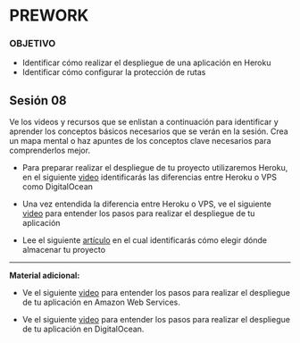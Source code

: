 # PREWORK

### OBJETIVO

* Identificar cómo realizar el despliegue de una aplicación en Heroku
* Identificar cómo configurar la protección de rutas

## Sesión 08
Ve los videos y recursos que se enlistan a continuación para identificar y aprender los conceptos básicos necesarios que se verán en la sesión. Crea un mapa mental o haz apuntes de los conceptos clave necesarios para comprenderlos mejor. 

* Para preparar realizar el despliegue de tu proyecto utilizaremos Heroku, en el siguiente [video](https://www.youtube.com/watch?v=zckGqmJZ3xo&ab_channel=FaztCode) identificarás las diferencias entre Heroku o VPS como DigitalOcean 

* Una vez entendida la diferencia entre Heroku o VPS, ve el siguiente [video](https://www.youtube.com/watch?v=dw1y7qwNb4E&ab_channel=DominiCode) para entender los pasos para realizar el despliegue de tu aplicación 

* Lee el siguiente [artículo](https://medium.com/tecnologia-digital/donde-almacenar-mi-sitio-web-f25a16ee4650) en el cual identificarás cómo elegir dónde almacenar tu proyecto

----

**Material adicional:**

* Ve el siguiente [video](https://www.youtube.com/watch?v=T-WEJk5Ay8E&ab_channel=CursosOnline) para entender los pasos para realizar el despliegue de tu aplicación en Amazon Web Services.

* Ve el siguiente [video](https://www.youtube.com/watch?v=gmfUNDmJDuk&ab_channel=FaztCode) para entender los pasos para realizar el despliegue de tu aplicación en DigitalOcean.